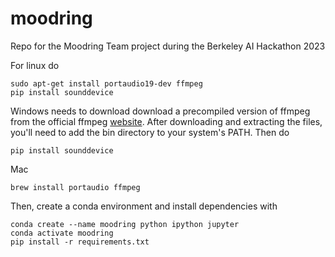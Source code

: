 # moodring
Repo for the Moodring Team project during the Berkeley AI Hackathon 2023

For linux do 
```
sudo apt-get install portaudio19-dev ffmpeg
pip install sounddevice
```
Windows needs to download download a precompiled version of ffmpeg from the official ffmpeg [website](https://ffmpeg.org/download.html#build-windows). After downloading and extracting the files, you'll need to add the bin directory to your system's PATH. Then do
```
pip install sounddevice
```
Mac
```
brew install portaudio ffmpeg
```

Then, create a conda environment and install dependencies with
```
conda create --name moodring python ipython jupyter
conda activate moodring
pip install -r requirements.txt
```

